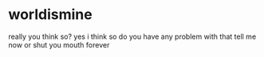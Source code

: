 # worldismine
really you think so?
yes
i think so 
do you have any problem with that
tell me now
or
shut you mouth forever
